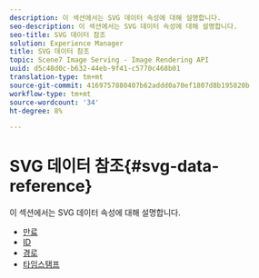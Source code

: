 ```yaml
---
description: 이 섹션에서는 SVG 데이터 속성에 대해 설명합니다.
seo-description: 이 섹션에서는 SVG 데이터 속성에 대해 설명합니다.
seo-title: SVG 데이터 참조
solution: Experience Manager
title: SVG 데이터 참조
topic: Scene7 Image Serving - Image Rendering API
uuid: d5c48d0c-b632-44eb-9f41-c5770c468b01
translation-type: tm+mt
source-git-commit: 4169757880407b62addd0a70ef1807d8b195820b
workflow-type: tm+mt
source-wordcount: '34'
ht-degree: 8%

---
```



# SVG 데이터 참조{#svg-data-reference}

이 섹션에서는 SVG 데이터 속성에 대해 설명합니다.

* [만료](r-expiration-svg.md)
* [ID](r-id-svg.md)
* [경로](r-path-svg.md)
* [타임스탬프](r-timestamp-svg.md)
